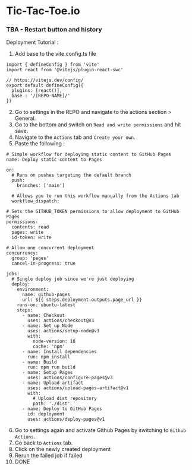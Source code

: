 # Tic-Tac-Toe.io

### TBA - Restart button and history 

Deployment Tutorial :  

1. Add base to the vite.config.ts file
```
import { defineConfig } from 'vite'
import react from '@vitejs/plugin-react-swc'

// https://vitejs.dev/config/
export default defineConfig({
  plugins: [react()],
  base : '/[REPO-NAME]/'
})
```
2. Go to settings in the REPO and navigate to the actions section > General.
3. Go to the bottom and switch on `Read and write permissions` and hit save.
4. Navigate to the `Actions` tab and `Create your own`.
5. Paste the following :
```
# Simple workflow for deploying static content to GitHub Pages
name: Deploy static content to Pages

on:
  # Runs on pushes targeting the default branch
  push:
    branches: ['main']

  # Allows you to run this workflow manually from the Actions tab
  workflow_dispatch:

# Sets the GITHUB_TOKEN permissions to allow deployment to GitHub Pages
permissions:
  contents: read
  pages: write
  id-token: write

# Allow one concurrent deployment
concurrency:
  group: 'pages'
  cancel-in-progress: true

jobs:
  # Single deploy job since we're just deploying
  deploy:
    environment:
      name: github-pages
      url: ${{ steps.deployment.outputs.page_url }}
    runs-on: ubuntu-latest
    steps:
      - name: Checkout
        uses: actions/checkout@v3
      - name: Set up Node
        uses: actions/setup-node@v3
        with:
          node-version: 18
          cache: 'npm'
      - name: Install dependencies
        run: npm install
      - name: Build
        run: npm run build
      - name: Setup Pages
        uses: actions/configure-pages@v3
      - name: Upload artifact
        uses: actions/upload-pages-artifact@v1
        with:
          # Upload dist repository
          path: './dist'
      - name: Deploy to GitHub Pages
        id: deployment
        uses: actions/deploy-pages@v1
```
6. Go to settings again and activate Github Pages by switching to `Github Actions`.
7. Go back to `Actions` tab.
8. Click on the newly created deployment
9. Rerun the failed job if failed
10. DONE
